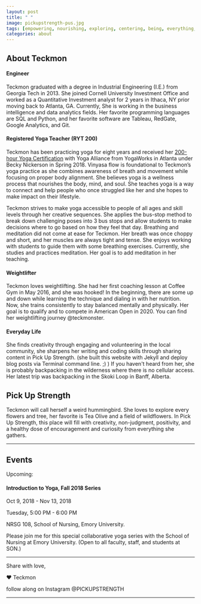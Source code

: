 ```yaml
---
layout: post
title: " "
image: pickupstrength-pus.jpg
tags: [empowering, nourishing, exploring, centering, being, everything, welcome, community, about, pickupstrength, curiousity]
categories: about
---
```


## About Teckmon

#### Engineer

Teckmon graduated with a degree in Industrial Engineering (I.E.) from Georgia Tech in 2013. She joined Cornell University Investment Office and worked as a Quantitative Investment analyst for 2 years in Ithaca, NY prior moving back to Atlanta, GA. Currently, She is working in the business intelligence and data analytics fields. Her favorite programming languages are SQL and Python, and her favorite software are Tableau, RedGate, Google Analytics, and Git.

#### Registered Yoga Teacher (RYT 200)

Teckmon has been practicing yoga for eight years and received her [200-hour Yoga Certification][yoga-alliance] with Yoga Alliance from YogaWorks in Atlanta under Becky Nickerson in Spring 2018.  Vinyasa flow is foundational to Teckmon’s yoga practice as she combines awareness of breath and movement while focusing on proper body alignment. She believes yoga is a wellness process that nourishes the body, mind, and soul. She teaches yoga is a way to connect and help people who once struggled like her and she hopes to make impact on their lifestyle.

Teckmon strives to make yoga accessible to people of all ages and skill levels through her creative sequences. She applies the bus-stop method to break down challenging poses into 3 bus stops and allow students to make decisions where to go based on how they feel that day. Breathing and meditation did not come at ease for Teckmon. Her breath was once choppy and short, and her muscles are always tight and tense. She enjoys working with students to guide them with some breathing exercises. Currently, she studies and practices meditation. Her goal is to add meditation in her teaching. 

#### Weightlifter

Teckmon loves weightlifting. She had her first coaching lesson at Coffee Gym in May 2016, and she was hooked! In the beginning, there are some up and down while learning the technique and dialing in with her nutrition. Now, she trains consistently to stay balanced mentally and physically. Her goal is to qualify and to compete in American Open in 2020. You can find her weightlifting journey @teckmonster. 

#### Everyday Life

She finds creativity through engaging and volunteering in the local community, she sharpens her writing and coding skills through sharing content in Pick Up Strength. (she built this website with Jekyll and deploy blog posts via Terminal command line. ;) ) If you haven't heard from her, she is probably backpacking in the wilderness where there is no cellular access. Her latest trip was backpacking in the Skoki Loop in Banff, Alberta.

## Pick Up Strength

Teckmon will call herself a weird hummingbird. She loves to explore every flowers and tree, her favorite is Tea Olive and a field of wildflowers. In Pick Up Strength, this place will fill with creativity, non-judgment, positivity, and a healthy dose of encouragement and curiosity from everything she gathers.

***

## Events

Upcoming:

#### Introduction to Yoga, Fall 2018 Series

Oct 9, 2018 - Nov 13, 2018

Tuesday, 5:00 PM - 6:00 PM

NRSG 108, School of Nursing, Emory University.

Please join me for this special collaborative yoga series with the School of Nursing at Emory University. 
(Open to all faculty, staff, and students at SON.)


***

Share with love,

❤ Teckmon

follow along on Instagram @PICKUPSTRENGTH

***

[yoga-alliance]: https://www.yogaalliance.org/TeacherPublicProfile?tid=211568

<!---

As I am sitting here and trying to craft the best about page for Pick Up Strength to grab your attention, I don't have one. I don't have one yet. I am still figuring out, and I don't want to put a limit in it of what it will be becoming. However, I do know that I want to create a place for my audiences and myself to grow strong, to explore, to be curious, and to learn from a different perspective and be open-minded to try new things. I guess it is part of the process.

	"Curiosity and discipline create passion. If you wait for motivation, you will never get anything done. Be curious. Be receptive. ❤ Pick Up Strength"

I want to help people who have similar barriers and obstacles. Obstacles like in learning a new language, moving to a new place, getting through college, strength training, nutrition, cross-cultural relationship, stress management, get a stronger mind and body, etc. I hope that you will learn something new from me and to share with others. 

The one thing I am asking for my audiences is being receptive, curious to explore beyond your horizon, and take action. There is no limit unless you put a boundary at the end. 

Curiosity sparks questions. Curiosity creates action. Curiosity is inclusive. Curiosity is our non-judgment friend that always invite us and give us clues. I found my strength and confidence through curiosity about weightlifting. 


I want to share my stories from my perspective through my special lenses. The conflict interest of being a dual identity, the curious mind I always carry with me as a little girl, the strength and confidence I found through some boring and tedious paint strokes and lifting sets and reps, the nerdiness and creativity I develop when I start to code are all part of the features define the unique me.

I grew up with my grandparents in the countryside a couple of hours away from Kuala Lumpur in Malaysia. I am always curious about things and enjoy learning how things work from start to finish. I moved to the United States with my family at the end of 9th grade and it was a drastic change in my life and I had to redefine myself, my purpose of life in a new country. I was lost and struggled with life.

Coming to this new country without knowing the primary spoken language very well, I had trouble expressing my feeling, the curious mind that I had gotten fuzzy and lost. I had the fear of asking questions and thought that no one could understand me. I felt lost in translation.

Up until after graduating from college working on my first big girl job, I found my curiosity and resilience again. When looking back at the first English paper I wrote, when I first learned how to lift weights compared to today, I see improvement and changes. I believe that it does not matter what it is, if I can be consistent with learning and growing, I will be the person I wanted to become and continuously grow stronger into the best version of myself. 

I felt that there is a piece of me that I am always fear in pursuing and haunted me for life is to be seen, to be known, to be me due to my fear of expressing myself. In this place, I now stop all my hesitation, anxiety, and doubt and share my journey with you. Please join me to unleash your strength. 



I started weightlifting 
If I want to describe myself and for my audiences to get to know me better, it will be a hybrid of a hummingbird and a butterfly. 


It has the strength of butterfly, it evolves overtime. 

And then something happened...

The flight of the nature born of a hummingbird, moving from tree to tree, from flower to flower, from field to field, trying this, trying that, create complex life for themselve, and cross poninate the world. 
--->

